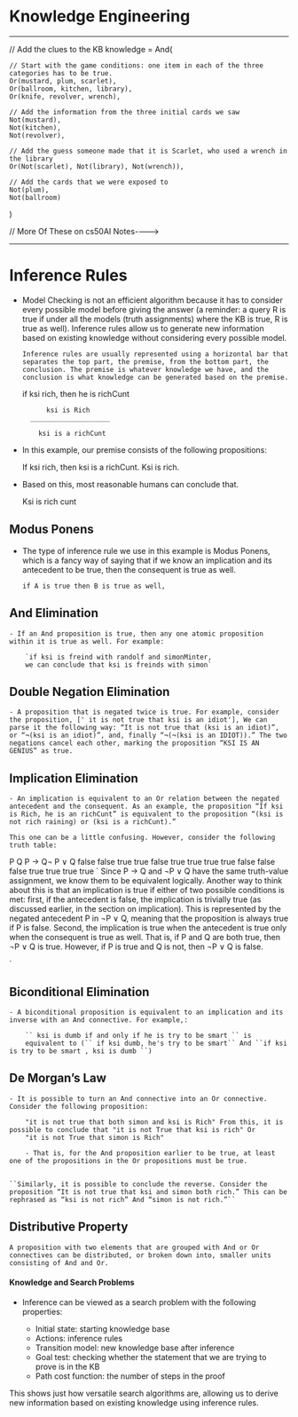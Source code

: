 # Knowledge Engineering

---------------------------------------------------------

// Add the clues to the KB
knowledge = And(

    // Start with the game conditions: one item in each of the three categories has to be true.
    Or(mustard, plum, scarlet),
    Or(ballroom, kitchen, library),
    Or(knife, revolver, wrench),

    // Add the information from the three initial cards we saw
    Not(mustard),
    Not(kitchen),
    Not(revolver),

    // Add the guess someone made that it is Scarlet, who used a wrench in the library
    Or(Not(scarlet), Not(library), Not(wrench)),

    // Add the cards that we were exposed to
    Not(plum),
    Not(ballroom)
)

// More Of These on cs50AI Notes---->

---------------------------------------------------------

# Inference Rules

- Model Checking is not an efficient algorithm because it has to consider every possible model before giving the answer (a reminder: a query R is true if under all the models (truth assignments) where the KB is true, R is true as well). Inference rules allow us to generate new information based on existing knowledge without considering every possible model.

    `Inference rules are usually represented using a horizontal bar that separates the top part, the premise, from the bottom part, the conclusion. The premise is whatever knowledge we have, and the conclusion is what knowledge can be generated based on the premise.`

    if ksi rich, then he is richCunt

            ksi is Rich
        ____________________

          ksi is a richCunt 
- In this example, our premise consists of the following propositions:

    If ksi rich, then ksi is a richCunt.
    Ksi is rich.

- Based on this, most reasonable humans can conclude that.
    
    Ksi is rich cunt


## Modus Ponens
- The type of inference rule we use in this example is Modus Ponens, which is a fancy way of saying that if we know an implication and its antecedent to be true, then the consequent is true as well.
    
    `if A is true then B is true as well,`

## And Elimination
    - If an And proposition is true, then any one atomic proposition within it is true as well. For example:
        
        `if ksi is freind with randolf and simonMinter,
        we can conclude that ksi is freinds with simon`

## Double Negation Elimination

    - A proposition that is negated twice is true. For example, consider the proposition, [' it is not true that ksi is an idiot'], We can parse it the following way: “It is not true that (ksi is an idiot)”, or “¬(ksi is an idiot)”, and, finally “¬(¬(ksi is an IDIOT)).” The two negations cancel each other, marking the proposition “KSI IS AN GENIUS” as true.

## Implication Elimination
    
    - An implication is equivalent to an Or relation between the negated antecedent and the consequent. As an example, the proposition “If ksi is Rich, he is an richCunt” is equivalent to the proposition “(ksi is not rich raining) or (ksi is a richCunt).”

    This one can be a little confusing. However, consider the following truth table:

	
P       Q       P → Q¬  P ∨ Q
false	false	true	true
false	true	true	true
true	false	false	false
true	true	true	true
`
    Since P → Q and ¬P ∨ Q have the same truth-value assignment, we know them to be equivalent logically. Another way to think about this is that an implication is true if either of two possible conditions is met: first, if the antecedent is false, the implication is trivially true (as discussed earlier, in the section on implication). This is represented by the negated antecedent P in ¬P ∨ Q, meaning that the proposition is always true if P is false. Second, the implication is true when the antecedent is true only when the consequent is true as well. That is, if P and Q are both true, then ¬P ∨ Q is true. However, if P is true and Q is not, then ¬P ∨ Q is false.

`

## Biconditional Elimination

    - A biconditional proposition is equivalent to an implication and its inverse with an And connective. For example,:
     
        `` ksi is dumb if and only if he is try to be smart `` is 
        equivalent to (`` if ksi dumb, he's try to be smart`` And ``if ksi is try to be smart , ksi is dumb ``)

## De Morgan’s Law

    - It is possible to turn an And connective into an Or connective. Consider the following proposition: 
        
        "it is not true that both simon and ksi is Rich" From this, it is possible to conclude that "it is not True that ksi is rich" Or 
        "it is not True that simon is Rich"

        - That is, for the And proposition earlier to be true, at least one of the propositions in the Or propositions must be true.
    

    ``Similarly, it is possible to conclude the reverse. Consider the proposition “It is not true that ksi and simon both rich.” This can be rephrased as “ksi is not rich” And “simon is not rich.”``
        
## Distributive Property

    A proposition with two elements that are grouped with And or Or connectives can be distributed, or broken down into, smaller units consisting of And and Or.


#### Knowledge and Search Problems

- Inference can be viewed as a search problem with the following properties:

   *  Initial state: starting knowledge base
   *  Actions: inference rules
   *  Transition model: new knowledge base after inference
   *  Goal test: checking whether the statement that we are trying to prove is in the KB
   *  Path cost function: the number of steps in the proof

This shows just how versatile search algorithms are, allowing us to derive new information based on existing knowledge using inference rules.

